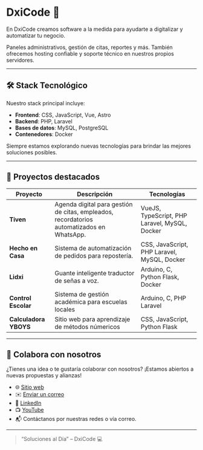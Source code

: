 # DxiCode 🚀

En DxiCode creamos software a la medida para ayudarte a digitalizar y automatizar tu negocio.

Paneles administrativos, gestión de citas, reportes y más. También ofrecemos hosting confiable y soporte técnico en nuestros propios servidores.

---

## 🛠️ Stack Tecnológico

Nuestro stack principal incluye:

- **Frontend**: CSS, JavaScript, Vue, Astro
- **Backend**: PHP, Laravel
- **Bases de datos**: MySQL, PostgreSQL
- **Contenedores**: Docker

Siempre estamos explorando nuevas tecnologías para brindar las mejores soluciones posibles.

---

## 📂 Proyectos destacados

| Proyecto        | Descripción                                                  | Tecnologías              |
|----------------|--------------------------------------------------------------|--------------------------|
| **Tiven** | Agenda digital para gestión de citas, empleados, recordatorios automatizados en WhatsApp. | VueJS, TypeScript, PHP Laravel, MySQL, Docker |
| **Hecho en Casa** | Sistema de automatización de pedidos para repostería. | CSS, JavaScript, PHP Laravel, MySQL, Docker |
| **Lidxi** | Guante inteligente traductor de señas a voz.          | Arduino, C, Python Flask, Docker   |
| **Control Escolar** | Sistema de gestión académica para escuelas locales          | Arduino, C, PHP Laravel |
| **Calculadora YBOYS** | Sitio web para aprendizaje de métodos númericos | CSS, JavaScript, Python Flask |

---

## 🤝 Colabora con nosotros

¿Tienes una idea o te gustaría colaborar con nosotros? ¡Estamos abiertos a nuevas propuestas y alianzas!

- 🌐 [Sitio web](https://dxicode.com)
- ✉️ [Enviar un correo](mailto:contacto@dxicode.com)
- 💼 [LinkedIn](https://linkedin.com/company/dxicode)
- 📺 [YouTube](https://www.youtube.com/@DxiCode)
- 📬 Contáctanos por nuestras redes o vía correo.

---

> “Soluciones al Día” – DxiCode 💻
